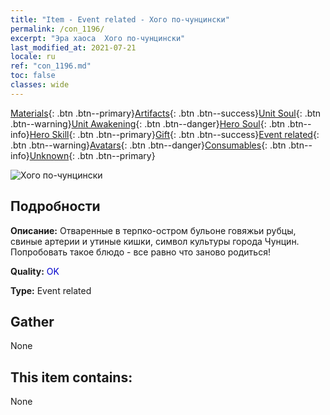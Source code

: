 ```yaml
---
title: "Item - Event related - Хого по-чунцински"
permalink: /con_1196/
excerpt: "Эра хаоса  Хого по-чунцински"
last_modified_at: 2021-07-21
locale: ru
ref: "con_1196.md"
toc: false
classes: wide
---
```

 [Materials](/ItemsRU/){: .btn .btn--primary}[Artifacts](/ItemsRU/Artifacts/){: .btn .btn--success}[Unit Soul](/ItemsRU/UnitSoul/){: .btn .btn--warning}[Unit Awakening](/ItemsRU/UnitAwakening/){: .btn .btn--danger}[Hero Soul](/ItemsRU/HeroSoul/){: .btn .btn--info}[Hero Skill](/ItemsRU/HeroSkill/){: .btn .btn--primary}[Gift](/ItemsRU/Gift/){: .btn .btn--success}[Event related](/ItemsRU/Events/){: .btn .btn--warning}[Avatars](/ItemsRU/Avatars/){: .btn .btn--danger}[Consumables](/ItemsRU/Consumables/){: .btn .btn--info}[Unknown](/ItemsRU/Unknown/){: .btn .btn--primary}

 ![Хого по-чунцински](/images/t/i_81521111.png)

## Подробности
 **Описание:** Отваренные в терпко-остром бульоне говяжьи рубцы, свиные артерии и утиные кишки, символ культуры города Чунцин. Попробовать такое блюдо - все равно что заново родиться!

 **Quality:** <span style="color: #0000CD">OK</span>

 **Type:** Event related

## Gather

  None

## This item contains:

  None

